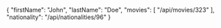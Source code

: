 {
"firstName": "John",
"lastName": "Doe",
"movies": [
"/api/movies/323"
],
"nationality": "/api/nationalities/96"
}
